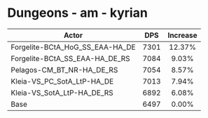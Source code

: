 # Dungeons - am - kyrian
| Actor | DPS | Increase |
|---|:---:|:---:|
|Forgelite-BCtA_HoG_SS_EAA-HA_DE|7301|12.37%|
|Forgelite-BCtA_SS_EAA-HA_DE_RS|7084|9.03%|
|Pelagos-CM_BT_NR-HA_DE_RS|7054|8.57%|
|Kleia-VS_PC_SotA_LtP-HA_DE|7013|7.94%|
|Kleia-VS_SotA_LtP-HA_DE_RS|6892|6.08%|
|Base|6497|0.00%|
